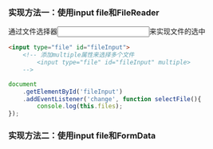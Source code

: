 ### 实现方法一：使用input file和FileReader

通过文件选择器<input type='fule' />来实现文件的选中

```html
<input type="file" id="fileInput"> 
	<!-- 添加multiple属性来选择多个文件
		<input type="file" id="fileInput" multiple>
	-->
```



```javascript
document
    .getElementById('fileInput')
    .addEventListener('change', function selectFile(){
    	console.log(this.files);
});
```



### 实现方法二：使用input file和FormData



